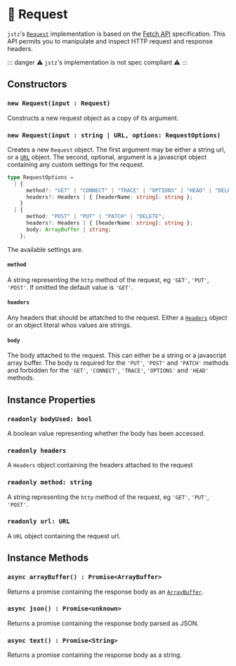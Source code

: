 # 🙏 Request

`jstz`'s [`Request`](https://developer.mozilla.org/en-US/docs/Web/API/Request) implementation is based on the [Fetch API](https://developer.mozilla.org/en-US/docs/Web/API/Fetch_API) specification. This API permits you to manipulate and inspect HTTP request and response headers.

::: danger
⚠️ `jstz`'s implementation is not spec compliant ⚠️
:::

## Constructors

### `new Request(input : Request)`

Constructs a new request object as a copy of its argument.

### `new Request(input : string | URL, options: RequestOptions)`

Creates a new `Request` object.
The first argument may be either a string url, or a [`URL`](./url.md) object.
The second, optional, argument is a javascript object containing any custom settings for the request.

```typescript
type RequestOptions =
  | {
      method?: "GET" | "CONNECT" | "TRACE" | "OPTIONS" | "HEAD" | "DELETE";
      headers?: Headers | { [headerName: string]: string };
    }
  | {
      method: "POST" | "PUT" | "PATCH" | "DELETE";
      headers?: Headers | { [headerName: string]: string };
      body: ArrayBuffer | string;
    };
```

The available settings are.

#### `method`

A string representing the `http` method of the request, eg `'GET'`, `'PUT'`, `'POST'`.
If omitted the default value is `'GET'`.

#### `headers`

Any headers that should be attatched to the request.
Either a [`Headers`](./headers.md) object or an object literal whos values are strings.

#### `body`

The body attached to the request.
This can either be a string or a javascript array buffer.
The body is required for the `'PUT'`, `'POST'` and `'PATCH'` methods and forbidden for the
`'GET'`, `'CONNECT'`, `'TRACE'`, `'OPTIONS'` and `'HEAD'` methods.

## Instance Properties

### `readonly bodyUsed: bool`

A boolean value representing whether the body has been accessed.

### `readonly headers`

A `Headers` object containing the headers attached to the request

### `readonly method: string`

A string representing the `http` method of the request, eg `'GET'`, `'PUT'`, `'POST'`.

### `readonly url: URL`

A `URL` object containing the request url.

## Instance Methods

### `async arrayBuffer() : Promise<ArrayBuffer>`

Returns a promise containing the response body as an
[`ArrayBuffer`](https://developer.mozilla.org/en-US/docs/Web/API/Request/arrayBuffer).

### `async json() : Promise<unknown>`

Returns a promise containing the response body parsed as JSON.

### `async text() : Promise<String>`

Returns a promise containing the response body as a string.
